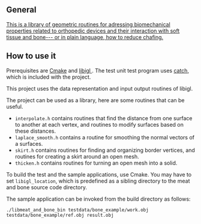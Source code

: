 ## General
<a href = "https://eklarlund.github.io/meat-and-bone.github.io/"> This is a library of geometric routines for adressing biomechanical properties related to orthopedic devices and their interaction with soft tissue and bone--- or in plain language, how to reduce chafing.</a>

## How to use it
Prerequisites are <a href = "https://cmake.org/"> Cmake</a> and <a href = "https://github.com/libigl/libigl"> libigl </a>. The test unit test program uses <a href = "https://github.com/philsquared/Catch"> catch</a>, which is included with the project.

This project uses the data representation and input output routines of libigl.

The project can be used as a library, here are some routines that can be useful.

* `interpolate.h` contains routines that find the distance from one surface to another at each vertex, and routines to modify surfaces based on these distances.
* `laplace_smooth.h` contains a routine for smoothing the normal vectors of a surfaces.
* `skirt.h` contains routines for finding and organizing border vertices, and routines for creating a skirt around an open mesh.
* `thicken.h` contains routines for turning an open mesh into a solid.

To build the test and the sample applications, use Cmake. You may have to set `libigl_location`, which is predefined as a sibling directory to the meat and bone source code directory.

The sample application can be invoked from the build directory as follows:

```console
./libmeat_and_bone_bin testdata/bone_example/work.obj testdata/bone_example/ref.obj result.obj
```
